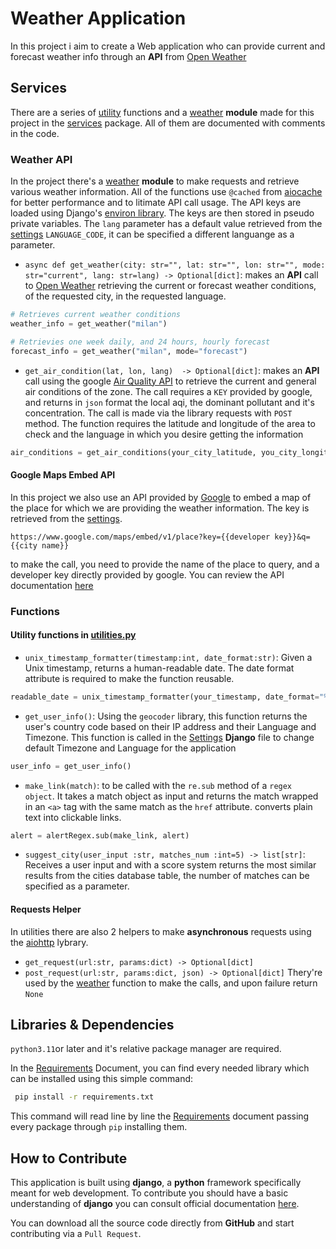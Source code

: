# Weather Application

In this project i aim to create a Web application who can provide current and forecast weather info through an **API** from [Open Weather](https://openweathermap.org/)

## Services

There are a series of [utility](main/services/utilities.py) functions and a [weather](main/services/weather.py) **module**  made for this project in the [services](/main/services/) package.
All of them are documented with comments in the code.

### Weather API

In the project there's a [weather](main/services/weather.py) **module** to make requests and retrieve various weather information. All of the functions use `@cached` from [aiocache](https://pypi.org/project/aiocache/) for better performance and to litimate API call usage. The API keys are loaded using Django's [environ library](https://pypi.org/project/django-environ/). The keys are then stored in pseudo private variables. The `lang` parameter has a default value retrieved from the [settings](main/main/settings.py) `LANGUAGE_CODE`, it can be specified a different languange as a parameter.

* `async def get_weather(city: str="", lat: str="", lon: str="", mode: str="current", lang: str=lang) -> Optional[dict]`: makes an **API** call to [Open Weather](https://openweathermap.org/) retrieving the current or forecast weather conditions, of the requested city, in the requested language.

```python
# Retrieves current weather conditions
weather_info = get_weather("milan") 

# Retrievies one week daily, and 24 hours, hourly forecast
forecast_info = get_weather("milan", mode="forecast") 
```

* `get_air_condition(lat, lon, lang)  -> Optional[dict]`: makes an **API** call using the google [Air Quality API](https://developers.google.com/maps/documentation/air-quality/overview) to retrieve the current and general air conditions of the zone. The call requires a `KEY` provided by google, and returns in `json` format the local aqi, the dominant pollutant and it's concentration. The call is made via the library requests with `POST` method. The function requires the latitude and longitude of the area to check and the language in which you desire getting the information

```python
air_conditions = get_air_conditions(your_city_latitude, you_city_longitude)

```

#### Google Maps Embed API

In this project we also use an API provided by [Google](https://developers.google.com/maps/documentation/embed/get-started) to embed a map of the place for which we are providing the weather information. The key is retrieved from the [settings](main/main/settings.py).

```django
https://www.google.com/maps/embed/v1/place?key={{developer key}}&q={{city name}}
```

to make the call, you need to provide the name of the place to query, and a developer key directly provided by google. You can review the API documentation [here](https://developers.google.com/maps/documentation/embed/get-started)

### Functions

#### Utility functions in [utilities.py](main/services/utilities.py)

* `unix_timestamp_formatter(timestamp:int, date_format:str)`: Given a Unix timestamp, returns a human-readable date. The date format attribute is required to make the function reusable.

```python
readable_date = unix_timestamp_formatter(your_timestamp, date_format="%A %d/%m/%Y")
```

* `get_user_info()`: Using the `geocoder` library, this function returns the user's country code based on their IP address and their Language and Timezone. This function is called in the [Settings](main/main/settings.py) **Django** file to change default Timezone and Language for the application

```python
user_info = get_user_info()
```

* `make_link(match)`: to be called with the `re.sub` method of a `regex object`. It takes a match object as input and returns the match wrapped in an `<a>` tag with the same match as the `href` attribute. converts plain text into clickable links.

```python
alert = alertRegex.sub(make_link, alert)
```

* `suggest_city(user_input :str, matches_num :int=5) -> list[str]`: Receives a user input and with a score system returns the most similar results from the cities database table, the number of matches can be specified as a parameter.

#### Requests Helper

In utilities there are also 2 helpers to make **asynchronous** requests using the [aiohttp](https://docs.aiohttp.org/en/stable/) lybrary.

* `get_request(url:str, params:dict) -> Optional[dict]`
* `post_request(url:str, params:dict, json) -> Optional[dict]`
Thery're used by the [weather](main/services/weather.py) function to make the calls, and upon failure return `None`

## Libraries & Dependencies

`python3.11`or later and it's relative package manager are required.

In the [Requirements](requirements.txt) Document, you can find every needed library which can be installed using this simple command:

```bash
 pip install -r requirements.txt
```

This command will read line by line the [Requirements](requirements.txt) document
passing every package through `pip` installing them.

## How to Contribute

This application is built using **django**, a **python** framework specifically meant for web development.
To contribute you should have a basic understanding of **django** you can consult official documentation [here](https://docs.djangoproject.com/en/5.0/contents/).

You can download all the source code directly from **GitHub** and start contributing via a `Pull Request`.
